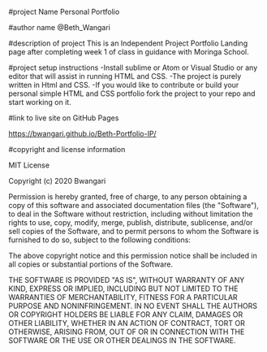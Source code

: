 #project Name
Personal Portfolio

#author name
@Beth_Wangari

#description of project
 This is an Independent Project Portfolio Landing page after completing week 1 of class in guidance with Moringa School.

#project setup instructions
-Install sublime or Atom or Visual Studio or any editor that will assist in running HTML and CSS.
-The project is purely written in Html and CSS.
-If you would like to contribute or build your personal simple HTML and CSS portfolio fork the project to your repo and start working on it.


#link to live site on GitHub Pages

https://bwangari.github.io/Beth-Portfolio-IP/


#copyright and license information

MIT License

Copyright (c) 2020 Bwangari

Permission is hereby granted, free of charge, to any person obtaining a copy
of this software and associated documentation files (the "Software"), to deal
in the Software without restriction, including without limitation the rights
to use, copy, modify, merge, publish, distribute, sublicense, and/or sell
copies of the Software, and to permit persons to whom the Software is
furnished to do so, subject to the following conditions:

The above copyright notice and this permission notice shall be included in all
copies or substantial portions of the Software.

THE SOFTWARE IS PROVIDED "AS IS", WITHOUT WARRANTY OF ANY KIND, EXPRESS OR
IMPLIED, INCLUDING BUT NOT LIMITED TO THE WARRANTIES OF MERCHANTABILITY,
FITNESS FOR A PARTICULAR PURPOSE AND NONINFRINGEMENT. IN NO EVENT SHALL THE
AUTHORS OR COPYRIGHT HOLDERS BE LIABLE FOR ANY CLAIM, DAMAGES OR OTHER
LIABILITY, WHETHER IN AN ACTION OF CONTRACT, TORT OR OTHERWISE, ARISING FROM,
OUT OF OR IN CONNECTION WITH THE SOFTWARE OR THE USE OR OTHER DEALINGS IN THE
SOFTWARE.
